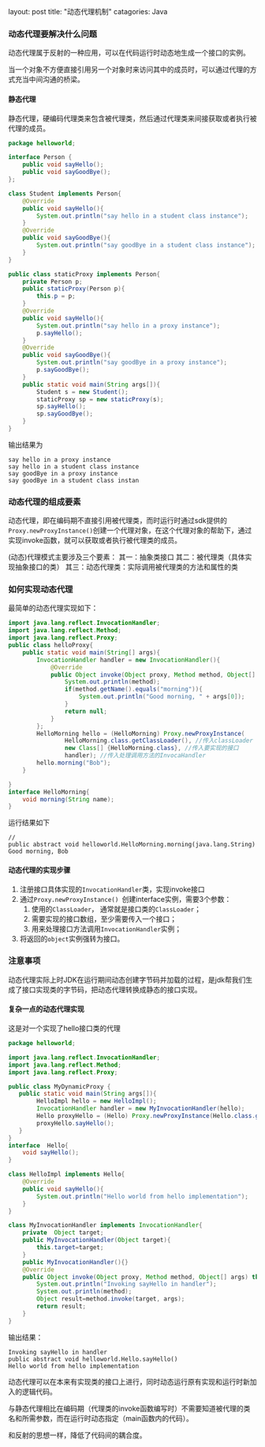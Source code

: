 layout: post
title: "动态代理机制"
catagories: Java

### 动态代理要解决什么问题

动态代理属于反射的一种应用，可以在代码运行时动态地生成一个接口的实例。

当一个对象不方便直接引用另一个对象时来访问其中的成员时，可以通过代理的方式充当中间沟通的桥梁。

#### 静态代理

静态代理，硬编码代理类来包含被代理类，然后通过代理类来间接获取或者执行被代理的成员。

```java
package helloworld;

interface Person {
    public void sayHello();
    public void sayGoodBye();
};

class Student implements Person{
    @Override
    public void sayHello(){
        System.out.println("say hello in a student class instance");
    }
    @Override
    public void sayGoodBye(){
        System.out.println("say goodBye in a student class instance");
    }
}

public class staticProxy implements Person{
    private Person p;
    public staticProxy(Person p){
        this.p = p;
    }
    @Override
    public void sayHello(){
        System.out.println("say hello in a proxy instance");
        p.sayHello();
    }
    @Override
    public void sayGoodBye(){
        System.out.println("say goodBye in a proxy instance");
        p.sayGoodBye();
    }
    public static void main(String args[]){
        Student s = new Student();
        staticProxy sp = new staticProxy(s);
        sp.sayHello();
        sp.sayGoodBye();
    }
}

```

输出结果为

```
say hello in a proxy instance
say hello in a student class instance
say goodBye in a proxy instance
say goodBye in a student class instan
```







### 动态代理的组成要素

动态代理，即在编码期不直接引用被代理类，而时运行时通过sdk提供的`Proxy.newProxyInstance()`创建一个代理对象，在这个代理对象的帮助下，通过实现invoke函数，就可以获取或者执行被代理类的成员。

(动态)代理模式主要涉及三个要素：
其一：抽象类接口
其二：被代理类（具体实现抽象接口的类）
其三：动态代理类：实际调用被代理类的方法和属性的类



### 如何实现动态代理

最简单的动态代理实现如下：

```java
import java.lang.reflect.InvocationHandler;
import java.lang.reflect.Method;
import java.lang.reflect.Proxy;
public class helloProxy{
    public static void main(String[] args){
        InvocationHandler handler = new InvocationHandler(){
            @Override
            public Object invoke(Object proxy, Method method, Object[] args) throws Throwable{
                System.out.println(method);
                if(method.getName().equals("morning")){
                    System.out.println("Good morning, " + args[0]);
                }
                return null;
            }
        };
        HelloMorning hello = (HelloMorning) Proxy.newProxyInstance(
                HelloMorning.class.getClassLoader(), //传入classLoader
                new Class[] {HelloMorning.class}, //传入要实现的接口
                handler); //传入处理调用方法的InvocaHandler
        hello.morning("Bob");
    }

}
interface HelloMorning{
    void morning(String name);
}
```

运行结果如下

```
//
public abstract void helloworld.HelloMorning.morning(java.lang.String)
Good morning, Bob
```

#### 动态代理的实现步骤

1. 注册接口具体实现的`InvocationHandler`类，实现invoke接口
2. 通过`Proxy.newProxyInstance() `创建interface实例，需要3个参数：
   1. 使用的`ClassLoader`， 通常就是接口类的`ClassLoader`；
   2. 需要实现的接口数组，至少需要传入一个接口；
   3. 用来处理接口方法调用`InvocationHandler`实例；
3. 将返回的`object`实例强转为接口。





### 注意事项

动态代理实际上时JDK在运行期间动态创建字节码并加载的过程，是jdk帮我们生成了接口实现类的字节码，把动态代理转换成静态的接口实现。

#### 复杂一点的动态代理实现

这是对一个实现了hello接口类的代理

```java
package helloworld;

import java.lang.reflect.InvocationHandler;
import java.lang.reflect.Method;
import java.lang.reflect.Proxy;

public class MyDynamicProxy {
   public static void main(String args[]){
        HelloImpl hello = new HelloImpl();
        InvocationHandler handler = new MyInvocationHandler(hello);
        Hello proxyHello = (Hello) Proxy.newProxyInstance(Hello.class.getClassLoader(), new Class[]{Hello.class},handler);
        proxyHello.sayHello();
   }
}
interface  Hello{
    void sayHello();
}

class HelloImpl implements Hello{
    @Override
    public void sayHello(){
        System.out.println("Hello world from hello implementation");
    }
}

class MyInvocationHandler implements InvocationHandler{
    private  Object target;
    public MyInvocationHandler(Object target){
        this.target=target;
    }
    public MyInvocationHandler(){}
    @Override
    public Object invoke(Object proxy, Method method, Object[] args) throws  Throwable{
        System.out.println("Invoking sayHello in handler");
        System.out.println(method);
        Object result=method.invoke(target, args);
        return result;
    }
}
```

输出结果：

```
Invoking sayHello in handler
public abstract void helloworld.Hello.sayHello()
Hello world from hello implementation
```

动态代理可以在本来有实现类的接口上进行，同时动态运行原有实现和运行时新加入的逻辑代码。

与静态代理相比在编码期（代理类的invoke函数编写时）不需要知道被代理的类名和所需参数，而在运行时动态指定（main函数内的代码）。

和反射的思想一样，降低了代码间的耦合度。
